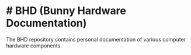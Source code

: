 # # BHD (Bunny Hardware Documentation)
The BHD repository contains personal documentation of various computer hardware components.
